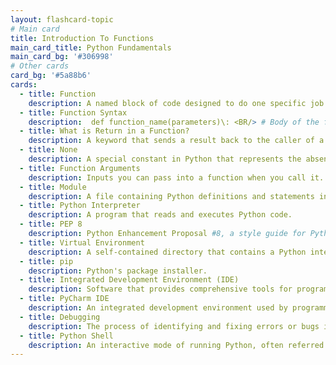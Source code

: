 ```yaml
---
layout: flashcard-topic
# Main card
title: Introduction To Functions
main_card_title: Python Fundamentals
main_card_bg: '#306998'
# Other cards
card_bg: '#5a88b6'
cards:
  - title: Function
    description: A named block of code designed to do one specific job and can be called multiple times.
  - title: Function Syntax
    description:  def function_name(parameters)\: <BR/> # Body of the function <BR/> return value_or_expression
  - title: What is Return in a Function?
    description: A keyword that sends a result back to the caller of a function.
  - title: None
    description: A special constant in Python that represents the absence of a value or a null value. It's the default return value of functions.
  - title: Function Arguments
    description: Inputs you can pass into a function when you call it.
  - title: Module
    description: A file containing Python definitions and statements intended for use in other Python programs.
  - title: Python Interpreter
    description: A program that reads and executes Python code.
  - title: PEP 8
    description: Python Enhancement Proposal #8, a style guide for Python code.
  - title: Virtual Environment
    description: A self-contained directory that contains a Python interpreter and any additional packages.
  - title: pip
    description: Python's package installer.
  - title: Integrated Development Environment (IDE)
    description: Software that provides comprehensive tools for programming.
  - title: PyCharm IDE
    description: An integrated development environment used by programmers to develop Python software.
  - title: Debugging
    description: The process of identifying and fixing errors or bugs in a Python program.
  - title: Python Shell
    description: An interactive mode of running Python, often referred to as "REPL" (Read-Eval-Print Loop).
---
```


